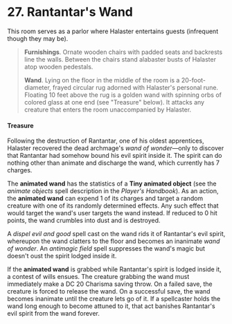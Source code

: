 # 27. Rantantar's Wand

This room serves as a parlor where Halaster entertains guests (infrequent though they may be).

>**Furnishings**. Ornate wooden chairs with padded seats and backrests line the walls. Between the chairs stand alabaster busts of Halaster atop wooden pedestals.
>
>**Wand**. Lying on the floor in the middle of the room is a 20-foot-diameter, frayed circular rug adorned with Halaster's personal rune. Floating 10 feet above the rug is a golden wand with spinning orbs of colored glass at one end (see "Treasure" below). It attacks any creature that enters the room unaccompanied by Halaster.
>

#### Treasure

Following the destruction of Rantantar, one of his oldest apprentices, Halaster recovered the dead archmage's *wand of wonder*—only to discover that Rantantar had somehow bound his evil spirit inside it. The spirit can do nothing other than animate and discharge the wand, which currently has 7 charges.

The **animated wand** has the statistics of a **Tiny animated object** (see the *animate objects* spell description in the *Player's Handbook*). As an action, the **animated wand** can expend 1 of its charges and target a random creature with one of its randomly determined effects. Any such effect that would target the wand's user targets the wand instead. If reduced to 0 hit points, the wand crumbles into dust and is destroyed.

A *dispel evil and good* spell cast on the wand rids it of Rantantar's evil spirit, whereupon the wand clatters to the floor and becomes an inanimate *wand of wonder*. An *antimagic field* spell suppresses the wand's magic but doesn't oust the spirit lodged inside it.

If the **animated wand** is grabbed while Rantantar's spirit is lodged inside it, a contest of wills ensues. The creature grabbing the wand must immediately make a DC 20 Charisma saving throw. On a failed save, the creature is forced to release the wand. On a successful save, the wand becomes inanimate until the creature lets go of it. If a spellcaster holds the wand long enough to become attuned to it, that act banishes Rantantar's evil spirit from the wand forever.